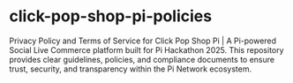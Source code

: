 # click-pop-shop-pi-policies
Privacy Policy and Terms of Service for Click Pop Shop Pi | A Pi-powered Social Live Commerce platform built for Pi Hackathon 2025. This repository provides clear guidelines, policies, and compliance documents to ensure trust, security, and transparency within the Pi Network ecosystem.
